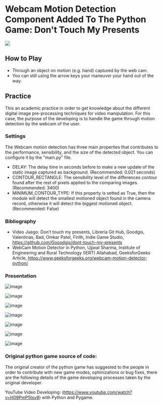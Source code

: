 # Webcam Motion Detection Component Added To The Python Game: Don't Touch My Presents

![](https://img.itch.zone/aW1hZ2UvMTgyNzExMi8xMDcyNTIzOS5naWY=/347x500/1OA7GI.gif)

## How to Play

* Through an object on motion (e.g. hand) captured by the web cam.
* You can still using the arrow keys your maneuver your hand out of the way.

## Practice

This an academic practice in order to get knowledge about the different digital image pre-processing techniques for video manipulation. For this case, the purpose of the developing is to handle the game through motion detection by the webcam of the user.

### Settings

The Webcam motion detection has three main properties that contributes to the performance, sensibility, and the size of the detected object. You can configure it by the "main.py" file.

* DELAY: The delay time in seconds before to make a new update of the static image captured as background. (Recommended: 0.021 seconds)
* CONTOUR_RECTANGLE: The sensibility level of the differences contour found after the rest of pixels applied to the comparing images. (Recommended: 3400)
* MINIMUM_CONTOUR_TYPE: If this property is setted as True, then the module will detect the smallest motioned object found in the camera record, otherwise it will detect the biggest motioned object. (Recommended: False)

### Bibliography

* Video Juego: Don’t touch my presents, Libreria Git Hub, Goodgis, Valentinas, Bad, Omkar Patel, Firith, Indie Game Studio, https://github.com/Gooodgis/dont-touch-my-presents
* WebCam Motion Detector in Python, Ujjwal Sharma, Institute of Engineering and Rural Technology (IERT) Allahabad, GeeksforGeeks Article, https://www.geeksforgeeks.org/webcam-motion-detector-python/


### Presentation

![image](https://user-images.githubusercontent.com/58190500/222926504-1490ae77-c37a-4538-8c6b-426d0402eec2.png)

![image](https://user-images.githubusercontent.com/58190500/222926512-6cfcc6a3-7c48-4fcd-8510-e625b19fc956.png)

![image](https://user-images.githubusercontent.com/58190500/222926515-8b65f6b5-a52d-41b9-8a7d-f088d58d4de8.png)

![image](https://user-images.githubusercontent.com/58190500/222926526-696cac10-0a98-44b4-959c-b03ca82167ca.png)

![image](https://user-images.githubusercontent.com/58190500/222926527-f7ed4a2a-1e77-464d-85a5-28f796e4dffc.png)

![image](https://user-images.githubusercontent.com/58190500/222926530-5c2b0a36-1c1a-4e60-9ba5-3673bc8ac7c0.png)

![image](https://user-images.githubusercontent.com/58190500/222926534-8ee07159-8258-4d6d-92ab-97f3736ad36f.png)


### Original python game source of code:

The original creator of the python game has suggested to the people in order to contribute with new game modes, optimizations or bug fixes, there are the following details of the game developing processes taken by the original developer.

YouTube Video Developing: (https://www.youtube.com/watch?v=H09PmP5tsy8) with Python and Pygame.
